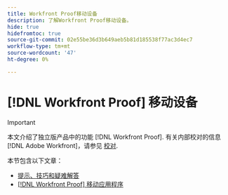```yaml
---
title: Workfront Proof移动设备
description: 了解Workfront Proof移动设备。
hide: true
hidefromtoc: true
source-git-commit: 02e55be36d3b649aeb5b81d185538f77ac3d4ec7
workflow-type: tm+mt
source-wordcount: '47'
ht-degree: 0%

---
```


# [!DNL Workfront Proof] 移动设备

>[!IMPORTANT]
>
>本文介绍了独立版产品中的功能 [!DNL Workfront Proof]. 有关内部校对的信息 [!DNL Adobe Workfront]，请参见 [校对](../../review-and-approve-work/proofing/proofing.md).

本节包含以下文章：

* [提示、技巧和疑难解答](https://experience.workfront.com/s/article/Tips-tricks-and-troubleshooting-1369688232)
* [[!DNL Workfront Proof] 移动应用程序](https://experience.workfront.com/s/article/Workfront-Proof-mobile-app-1302522751)
